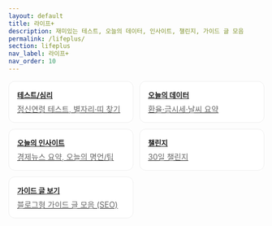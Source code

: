 ```yaml
---
layout: default
title: 라이프+
description: 재미있는 테스트, 오늘의 데이터, 인사이트, 챌린지, 가이드 글 모음
permalink: /lifeplus/
section: lifeplus
nav_label: 라이프+
nav_order: 10
---
```



<div class="grid-cards">
  <a class="card" href="{{ '/lifeplus/fun/'        | relative_url }}">
    <div class="title">테스트/심리</div>
    <div class="desc">정신연령 테스트, 별자리·띠 찾기</div>
  </a>
  <a class="card" href="{{ '/lifeplus/daily-data/' | relative_url }}">
    <div class="title">오늘의 데이터</div>
    <div class="desc">환율·금시세·날씨 요약</div>
  </a>
  <a class="card" href="{{ '/lifeplus/insight/'    | relative_url }}">
    <div class="title">오늘의 인사이트</div>
    <div class="desc">경제뉴스 요약, 오늘의 명언/팁</div>
  </a>
  <a class="card" href="{{ '/lifeplus/challenge/'  | relative_url }}">
    <div class="title">챌린지</div>
    <div class="desc">30일 챌린지</div>
  </a>
  <a class="card" href="{{ '/lifeplus/guide/'      | relative_url }}">
    <div class="title">가이드 글 보기</div>
    <div class="desc">블로그형 가이드 글 모음 (SEO)</div>
  </a>
</div>

<style>
.grid-cards{display:grid;grid-template-columns:repeat(auto-fill,minmax(240px,1fr));gap:12px;margin-top:16px}
.card{border:1px solid #eee;border-radius:12px;padding:16px;background:#fff;transition:transform .15s ease,box-shadow .15s ease}
.card:hover{transform:translateY(-2px);box-shadow:0 8px 20px rgba(0,0,0,.06)}
.title{font-weight:700;margin-bottom:6px}
.desc{color:#666;font-size:.95rem}
</style>
